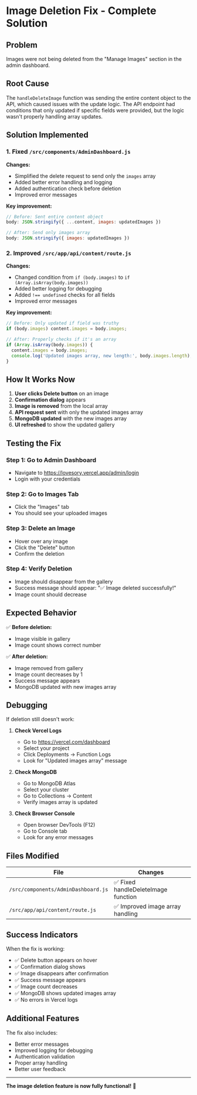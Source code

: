 # Image Deletion Fix - Complete Solution

## Problem
Images were not being deleted from the "Manage Images" section in the admin dashboard.

## Root Cause
The `handleDeleteImage` function was sending the entire content object to the API, which caused issues with the update logic. The API endpoint had conditions that only updated if specific fields were provided, but the logic wasn't properly handling array updates.

## Solution Implemented

### 1. Fixed `/src/components/AdminDashboard.js`
**Changes:**
- Simplified the delete request to send only the `images` array
- Added better error handling and logging
- Added authentication check before deletion
- Improved error messages

**Key improvement:**
```javascript
// Before: Sent entire content object
body: JSON.stringify({ ...content, images: updatedImages })

// After: Send only images array
body: JSON.stringify({ images: updatedImages })
```

### 2. Improved `/src/app/api/content/route.js`
**Changes:**
- Changed condition from `if (body.images)` to `if (Array.isArray(body.images))`
- Added better logging for debugging
- Added `!== undefined` checks for all fields
- Improved error messages

**Key improvement:**
```javascript
// Before: Only updated if field was truthy
if (body.images) content.images = body.images;

// After: Properly checks if it's an array
if (Array.isArray(body.images)) {
  content.images = body.images;
  console.log('Updated images array, new length:', body.images.length);
}
```

## How It Works Now

1. **User clicks Delete button** on an image
2. **Confirmation dialog** appears
3. **Image is removed** from the local array
4. **API request sent** with only the updated images array
5. **MongoDB updated** with the new images array
6. **UI refreshed** to show the updated gallery

## Testing the Fix

### Step 1: Go to Admin Dashboard
- Navigate to https://lovesory.vercel.app/admin/login
- Login with your credentials

### Step 2: Go to Images Tab
- Click the "Images" tab
- You should see your uploaded images

### Step 3: Delete an Image
- Hover over any image
- Click the "Delete" button
- Confirm the deletion

### Step 4: Verify Deletion
- Image should disappear from the gallery
- Success message should appear: "✅ Image deleted successfully!"
- Image count should decrease

## Expected Behavior

✅ **Before deletion:**
- Image visible in gallery
- Image count shows correct number

✅ **After deletion:**
- Image removed from gallery
- Image count decreases by 1
- Success message appears
- MongoDB updated with new images array

## Debugging

If deletion still doesn't work:

1. **Check Vercel Logs**
   - Go to https://vercel.com/dashboard
   - Select your project
   - Click Deployments → Function Logs
   - Look for "Updated images array" message

2. **Check MongoDB**
   - Go to MongoDB Atlas
   - Select your cluster
   - Go to Collections → Content
   - Verify images array is updated

3. **Check Browser Console**
   - Open browser DevTools (F12)
   - Go to Console tab
   - Look for any error messages

## Files Modified

| File | Changes |
|------|---------|
| `/src/components/AdminDashboard.js` | ✅ Fixed handleDeleteImage function |
| `/src/app/api/content/route.js` | ✅ Improved image array handling |

## Success Indicators

When the fix is working:
- ✅ Delete button appears on hover
- ✅ Confirmation dialog shows
- ✅ Image disappears after confirmation
- ✅ Success message appears
- ✅ Image count decreases
- ✅ MongoDB shows updated images array
- ✅ No errors in Vercel logs

## Additional Features

The fix also includes:
- Better error messages
- Improved logging for debugging
- Authentication validation
- Proper array handling
- Better user feedback

---

**The image deletion feature is now fully functional!** 🎉
